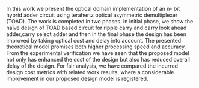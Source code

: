 In this work we present the optical domain implementation of an n- bit hybrid adder circuit using terahertz optical asymmetric demultiplexer (TOAD). The work is
completed in two phases. In initial phase, we show the naïve design of TOAD based circuit for ripple carry and carry look ahead adder,carry select adder and then in the final phase the design has been
improved by taking optical cost and delay into account. The presented theoretical model promises both higher processing speed and accuracy. From the experimental verification we have
seen that the proposed model not only has enhanced the cost of the design but also has reduced overall delay of the design. For fair analysis, we have compared the incurred design cost metrics
with related work results, where a considerable improvement in our proposed design model is registered. 
